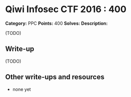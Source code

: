# Qiwi Infosec CTF 2016 : 400

**Category:** PPC
**Points:** 400
**Solves:**
**Description:**

(TODO)

## Write-up

(TODO)

## Other write-ups and resources

* none yet

